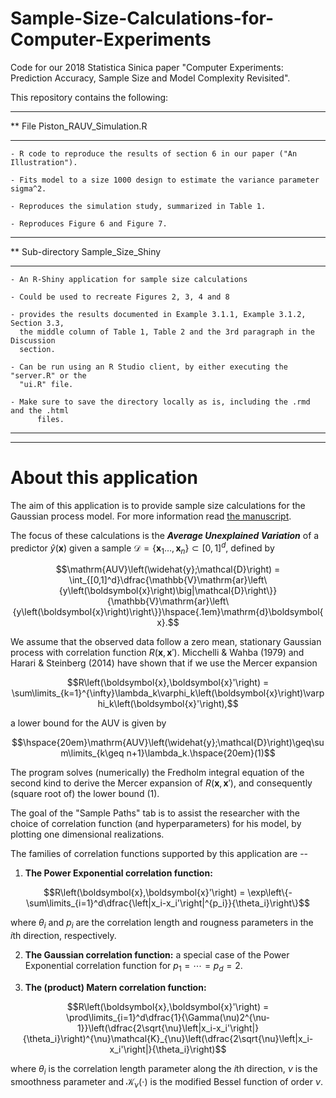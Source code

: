 # Sample-Size-Calculations-for-Computer-Experiments
Code for our 2018 Statistica Sinica paper "Computer Experiments: Prediction Accuracy, Sample Size and Model Complexity Revisited".


This repository contains the following:

**********************************************************************************************
** File Piston_RAUV_Simulation.R
**********************************************************************************************

	- R code to reproduce the results of section 6 in our paper ("An Illustration").

	- Fits model to a size 1000 design to estimate the variance parameter sigma^2.
	
	- Reproduces the simulation study, summarized in Table 1.

	- Reproduces Figure 6 and Figure 7.


**********************************************************************************************
** Sub-directory Sample_Size_Shiny
**********************************************************************************************

	- An R-Shiny application for sample size calculations

	- Could be used to recreate Figures 2, 3, 4 and 8

	- provides the results documented in Example 3.1.1, Example 3.1.2, Section 3.3, 
	  the middle column of Table 1, Table 2 and the 3rd paragraph in the Discussion 
	  section.

	- Can be run using an R Studio client, by either executing the "server.R" or the 
	  "ui.R" file.

	- Make sure to save the directory locally as is, including the .rmd and the .html 
          files.

**********************************************************************************************
**********************************************************************************************

# About this application

The aim of this application is to provide sample size calculations for the Gaussian process model. For more information read [the manuscript](https://drive.google.com/file/d/1XF1v2Xk8dG43qT8n0zwEUeTyf8yh2WSJ/view). 

The focus of these calculations is the **_Average Unexplained Variation_** of a predictor $\widehat{y}\left(\boldsymbol{x}\right)$ given a sample $\mathcal{D}=\left\lbrace\boldsymbol{x}_1\ldots,\boldsymbol{x}_n\right\rbrace\subset [0,1]^d$, defined by 

```math
\mathrm{AUV}\left(\widehat{y};\mathcal{D}\right) = \int_{[0,1]^d}\dfrac{\mathbb{V}\mathrm{ar}\left\{y\left(\boldsymbol{x}\right)\big|\mathcal{D}\right\}}{\mathbb{V}\mathrm{ar}\left\{y\left(\boldsymbol{x}\right)\right\}}\hspace{.1em}\mathrm{d}\boldsymbol{x}.
```

We assume that the observed data follow a zero mean, stationary Gaussian process with correlation function $R\left(\boldsymbol{x},\boldsymbol{x}'\right)$. Micchelli & Wahba (1979) and Harari & Steinberg (2014) have shown that if we use the Mercer expansion
```math
R\left(\boldsymbol{x},\boldsymbol{x}'\right) = \sum\limits_{k=1}^{\infty}\lambda_k\varphi_k\left(\boldsymbol{x}\right)\varphi_k\left(\boldsymbol{x}'\right),
```
a lower bound for the AUV is given by
```math
\hspace{20em}\mathrm{AUV}\left(\widehat{y};\mathcal{D}\right)\geq\sum\limits_{k\geq n+1}\lambda_k.\hspace{20em}(1)
```
The program solves (numerically) the Fredholm integral equation of the second kind to derive the Mercer expansion of $R\left(\boldsymbol{x},\boldsymbol{x}'\right)$, and consequently (square root of) the lower bound $(1)$.

The goal of the "Sample Paths" tab is to assist the researcher with the choice of correlation function (and hyperparameters) for his model, by plotting one dimensional realizations.

The families of correlation functions supported by this application are --

1. **The Power Exponential correlation function:**
```math
R\left(\boldsymbol{x},\boldsymbol{x}'\right) = 
\exp\left\{-\sum\limits_{i=1}^d\dfrac{\left|x_i-x_i'\right|^{p_i}}{\theta_i}\right\}
```
where $\theta_i$ and $p_i$ are the correlation length and rougness parameters in the $i$th direction, respectively.

2. **The Gaussian correlation function:**
a special case of the Power Exponential correlation function for $p_1=\cdots=p_d=2$.

3. **The (product) Matern correlation function:**
```math
R\left(\boldsymbol{x},\boldsymbol{x}'\right) = \prod\limits_{i=1}^d\dfrac{1}{\Gamma(\nu)2^{\nu-1}}\left(\dfrac{2\sqrt{\nu}\left|x_i-x_i'\right|}{\theta_i}\right)^{\nu}\mathcal{K}_{\nu}\left(\dfrac{2\sqrt{\nu}\left|x_i-x_i'\right|}{\theta_i}\right)
```
where $\theta_i$ is the correlation length parameter along the $i$th direction, $\nu$ is the smoothness parameter and $\mathcal{K}_{\nu}\left(\cdot\right)$ is the modified
Bessel function of order $\nu$.

